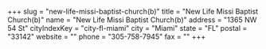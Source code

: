 +++
slug = "new-life-missi-baptist-church(b)"
title = "New Life Missi Baptist Church(b)"
name = "New Life Missi Baptist Church(b)"
address = "1365 NW 54 St"
cityIndexKey = "city-fl-miami"
city = "Miami"
state = "FL"
postal = "33142"
website = ""
phone = "305-758-7945"
fax = ""
+++
